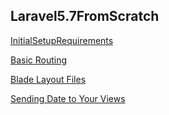 ## Laravel5.7FromScratch

[InitialSetupRequirements](InitialSetupRequirements.md)

[Basic Routing](BasicRouting.md)

[Blade Layout Files](BladeLayoutFiles.md)

[Sending Date to Your Views](SendingDataToYourViews.md)
